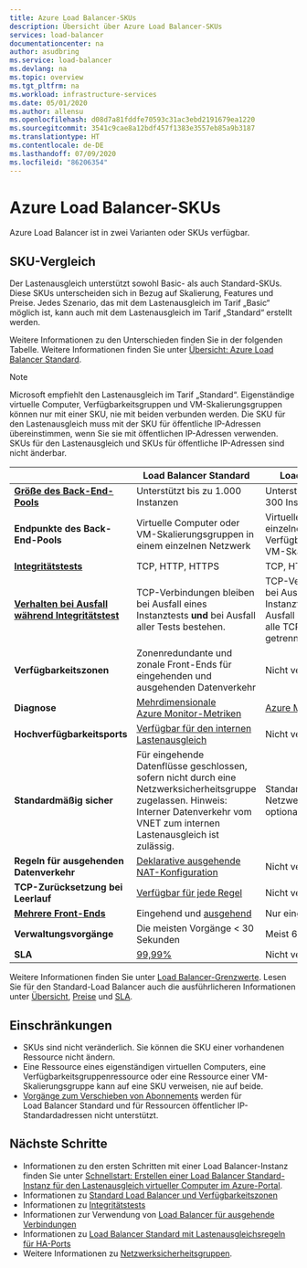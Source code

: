 ```yaml
---
title: Azure Load Balancer-SKUs
description: Übersicht über Azure Load Balancer-SKUs
services: load-balancer
documentationcenter: na
author: asudbring
ms.service: load-balancer
ms.devlang: na
ms.topic: overview
ms.tgt_pltfrm: na
ms.workload: infrastructure-services
ms.date: 05/01/2020
ms.author: allensu
ms.openlocfilehash: d08d7a81fddfe70593c31ac3ebd2191679ea1220
ms.sourcegitcommit: 3541c9cae8a12bdf457f1383e3557eb85a9b3187
ms.translationtype: HT
ms.contentlocale: de-DE
ms.lasthandoff: 07/09/2020
ms.locfileid: "86206354"
---
```

# <a name="azure-load-balancer-skus"></a>Azure Load Balancer-SKUs

Azure Load Balancer ist in zwei Varianten oder SKUs verfügbar.

## <a name="sku-comparison"></a><a name="skus"></a> SKU-Vergleich

Der Lastenausgleich unterstützt sowohl Basic- als auch Standard-SKUs. Diese SKUs unterscheiden sich in Bezug auf Skalierung, Features und Preise. Jedes Szenario, das mit dem Lastenausgleich im Tarif „Basic“ möglich ist, kann auch mit dem Lastenausgleich im Tarif „Standard“ erstellt werden.

Weitere Informationen zu den Unterschieden finden Sie in der folgenden Tabelle. Weitere Informationen finden Sie unter [Übersicht: Azure Load Balancer Standard](load-balancer-standard-overview.md).

>[!NOTE]
> Microsoft empfiehlt den Lastenausgleich im Tarif „Standard“.
Eigenständige virtuelle Computer, Verfügbarkeitsgruppen und VM-Skalierungsgruppen können nur mit einer SKU, nie mit beiden verbunden werden. Die SKU für den Lastenausgleich muss mit der SKU für öffentliche IP-Adressen übereinstimmen, wenn Sie sie mit öffentlichen IP-Adressen verwenden. SKUs für den Lastenausgleich und SKUs für öffentliche IP-Adressen sind nicht änderbar.

| | Load Balancer Standard | Load Balancer Basic |
| --- | --- | --- |
| **[Größe des Back-End-Pools](https://docs.microsoft.com/azure/azure-resource-manager/management/azure-subscription-service-limits#load-balancer)** | Unterstützt bis zu 1.000 Instanzen | Unterstützt bis zu 300 Instanzen |
| **Endpunkte des Back-End-Pools** | Virtuelle Computer oder VM-Skalierungsgruppen in einem einzelnen Netzwerk | Virtuelle Computer in einer einzelnen Verfügbarkeitsgruppe oder VM-Skalierungsgruppe |
| **[Integritätstests](./load-balancer-custom-probe-overview.md#types)** | TCP, HTTP, HTTPS | TCP, HTTP |
| **[Verhalten bei Ausfall während Integritätstest](./load-balancer-custom-probe-overview.md#probedown)** | TCP-Verbindungen bleiben bei Ausfall eines Instanztests __und__ bei Ausfall aller Tests bestehen. | TCP-Verbindungen bleiben bei Ausfall eines Instanztests bestehen. Bei Ausfall aller Tests werden alle TCP-Verbindungen getrennt. |
| **Verfügbarkeitszonen** | Zonenredundante und zonale Front-Ends für eingehenden und ausgehenden Datenverkehr | Nicht verfügbar |
| **Diagnose** | [Mehrdimensionale Azure Monitor-Metriken](./load-balancer-standard-diagnostics.md) | [Azure Monitor-Protokolle](./load-balancer-monitor-log.md) |
| **Hochverfügbarkeitsports** | [Verfügbar für den internen Lastenausgleich](./load-balancer-ha-ports-overview.md) | Nicht verfügbar |
| **Standardmäßig sicher** | Für eingehende Datenflüsse geschlossen, sofern nicht durch eine Netzwerksicherheitsgruppe zugelassen. Hinweis: Interner Datenverkehr vom VNET zum internen Lastenausgleich ist zulässig. | Standardmäßig geöffnet. Netzwerksicherheitsgruppe optional. |
| **Regeln für ausgehenden Datenverkehr** | [Deklarative ausgehende NAT-Konfiguration](./load-balancer-outbound-rules-overview.md) | Nicht verfügbar |
| **TCP-Zurücksetzung bei Leerlauf** | [Verfügbar für jede Regel](./load-balancer-tcp-reset.md) | Nicht verfügbar |
| **[Mehrere Front-Ends](./load-balancer-multivip-overview.md)** | Eingehend und [ausgehend](./load-balancer-outbound-connections.md) | Nur eingehend |
| **Verwaltungsvorgänge** | Die meisten Vorgänge < 30 Sekunden | Meist 60 bis 90+ Sekunden |
| **SLA** | [99,99%](https://azure.microsoft.com/support/legal/sla/load-balancer/v1_0/) | Nicht verfügbar | 

Weitere Informationen finden Sie unter [Load Balancer-Grenzwerte](https://docs.microsoft.com/azure/azure-resource-manager/management/azure-subscription-service-limits#load-balancer). Lesen Sie für den Standard-Load Balancer auch die ausführlicheren Informationen unter [Übersicht](load-balancer-standard-overview.md), [Preise](https://aka.ms/lbpricing) und [SLA](https://aka.ms/lbsla).

## <a name="limitations"></a>Einschränkungen

- SKUs sind nicht veränderlich. Sie können die SKU einer vorhandenen Ressource nicht ändern.
- Eine Ressource eines eigenständigen virtuellen Computers, eine Verfügbarkeitsgruppenressource oder eine Ressource einer VM-Skalierungsgruppe kann auf eine SKU verweisen, nie auf beide.
- [Vorgänge zum Verschieben von Abonnements](../azure-resource-manager/management/move-resource-group-and-subscription.md) werden für Load Balancer Standard und für Ressourcen öffentlicher IP-Standardadressen nicht unterstützt.

## <a name="next-steps"></a>Nächste Schritte

- Informationen zu den ersten Schritten mit einer Load Balancer-Instanz finden Sie unter [Schnellstart: Erstellen einer Load Balancer Standard-Instanz für den Lastenausgleich virtueller Computer im Azure-Portal](quickstart-load-balancer-standard-public-portal.md).
- Informationen zu [Standard Load Balancer und Verfügbarkeitszonen](load-balancer-standard-availability-zones.md)
- Informationen zu [Integritätstests](load-balancer-custom-probe-overview.md)
- Informationen zur Verwendung von [Load Balancer für ausgehende Verbindungen](load-balancer-outbound-connections.md)
- Informationen zu [Load Balancer Standard mit Lastenausgleichsregeln für HA-Ports](load-balancer-ha-ports-overview.md)
- Weitere Informationen zu [Netzwerksicherheitsgruppen](../virtual-network/security-overview.md).
